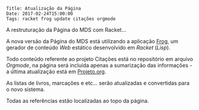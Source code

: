     Title: Atualização da Página
    Date: 2017-02-24T15:00:00
    Tags: racket frog update citações orgmode

A restruturação da Página do MDS com Racket...

<!-- more -->

A nova versão da Página do MDS está utilizando a aplicação [Frog](https://github.com/greghendershott/frog), um gerador de conteúdo *Web* estático desenvolvido em *Racket* (*Lisp*).

Todo conteúdo referente ao projeto Citações está no repositório em arquivo *Orgmode*, na página será incluída apenas a sumarização das informações - a última atualização está em [Projeto.org](https://github.com/mdssjc/citacoes/blob/master/design/Projeto.org).

As listas de livros, marcações e etc... serão atualizadas e convertidas para o novo sistema.

Todas as referências estão localizadas ao topo da página.
